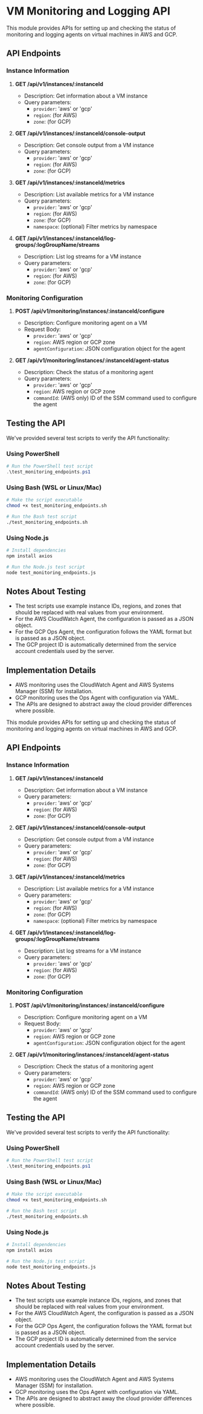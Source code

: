 # VM Monitoring and Logging API

This module provides APIs for setting up and checking the status of monitoring and logging agents on virtual machines in AWS and GCP.

## API Endpoints

### Instance Information

1. **GET /api/v1/instances/:instanceId**
   - Description: Get information about a VM instance
   - Query parameters: 
     - `provider`: 'aws' or 'gcp'
     - `region`: (for AWS)
     - `zone`: (for GCP)

2. **GET /api/v1/instances/:instanceId/console-output**
   - Description: Get console output from a VM instance
   - Query parameters: 
     - `provider`: 'aws' or 'gcp'
     - `region`: (for AWS)
     - `zone`: (for GCP)

3. **GET /api/v1/instances/:instanceId/metrics**
   - Description: List available metrics for a VM instance
   - Query parameters: 
     - `provider`: 'aws' or 'gcp'
     - `region`: (for AWS)
     - `zone`: (for GCP)
     - `namespace`: (optional) Filter metrics by namespace

4. **GET /api/v1/instances/:instanceId/log-groups/:logGroupName/streams**
   - Description: List log streams for a VM instance
   - Query parameters: 
     - `provider`: 'aws' or 'gcp'
     - `region`: (for AWS)
     - `zone`: (for GCP)

### Monitoring Configuration

1. **POST /api/v1/monitoring/instances/:instanceId/configure**
   - Description: Configure monitoring agent on a VM
   - Request Body:
     - `provider`: 'aws' or 'gcp'
     - `region`: AWS region or GCP zone
     - `agentConfiguration`: JSON configuration object for the agent

2. **GET /api/v1/monitoring/instances/:instanceId/agent-status**
   - Description: Check the status of a monitoring agent
   - Query parameters: 
     - `provider`: 'aws' or 'gcp'
     - `region`: AWS region or GCP zone
     - `commandId`: (AWS only) ID of the SSM command used to configure the agent

## Testing the API

We've provided several test scripts to verify the API functionality:

### Using PowerShell

```powershell
# Run the PowerShell test script
.\test_monitoring_endpoints.ps1
```

### Using Bash (WSL or Linux/Mac)

```bash
# Make the script executable
chmod +x test_monitoring_endpoints.sh

# Run the Bash test script
./test_monitoring_endpoints.sh
```

### Using Node.js

```bash
# Install dependencies
npm install axios

# Run the Node.js test script
node test_monitoring_endpoints.js
```

## Notes About Testing

- The test scripts use example instance IDs, regions, and zones that should be replaced with real values from your environment.
- For the AWS CloudWatch Agent, the configuration is passed as a JSON object.
- For the GCP Ops Agent, the configuration follows the YAML format but is passed as a JSON object.
- The GCP project ID is automatically determined from the service account credentials used by the server.

## Implementation Details

- AWS monitoring uses the CloudWatch Agent and AWS Systems Manager (SSM) for installation.
- GCP monitoring uses the Ops Agent with configuration via YAML.
- The APIs are designed to abstract away the cloud provider differences where possible. 

This module provides APIs for setting up and checking the status of monitoring and logging agents on virtual machines in AWS and GCP.

## API Endpoints

### Instance Information

1. **GET /api/v1/instances/:instanceId**
   - Description: Get information about a VM instance
   - Query parameters: 
     - `provider`: 'aws' or 'gcp'
     - `region`: (for AWS)
     - `zone`: (for GCP)

2. **GET /api/v1/instances/:instanceId/console-output**
   - Description: Get console output from a VM instance
   - Query parameters: 
     - `provider`: 'aws' or 'gcp'
     - `region`: (for AWS)
     - `zone`: (for GCP)

3. **GET /api/v1/instances/:instanceId/metrics**
   - Description: List available metrics for a VM instance
   - Query parameters: 
     - `provider`: 'aws' or 'gcp'
     - `region`: (for AWS)
     - `zone`: (for GCP)
     - `namespace`: (optional) Filter metrics by namespace

4. **GET /api/v1/instances/:instanceId/log-groups/:logGroupName/streams**
   - Description: List log streams for a VM instance
   - Query parameters: 
     - `provider`: 'aws' or 'gcp'
     - `region`: (for AWS)
     - `zone`: (for GCP)

### Monitoring Configuration

1. **POST /api/v1/monitoring/instances/:instanceId/configure**
   - Description: Configure monitoring agent on a VM
   - Request Body:
     - `provider`: 'aws' or 'gcp'
     - `region`: AWS region or GCP zone
     - `agentConfiguration`: JSON configuration object for the agent

2. **GET /api/v1/monitoring/instances/:instanceId/agent-status**
   - Description: Check the status of a monitoring agent
   - Query parameters: 
     - `provider`: 'aws' or 'gcp'
     - `region`: AWS region or GCP zone
     - `commandId`: (AWS only) ID of the SSM command used to configure the agent

## Testing the API

We've provided several test scripts to verify the API functionality:

### Using PowerShell

```powershell
# Run the PowerShell test script
.\test_monitoring_endpoints.ps1
```

### Using Bash (WSL or Linux/Mac)

```bash
# Make the script executable
chmod +x test_monitoring_endpoints.sh

# Run the Bash test script
./test_monitoring_endpoints.sh
```

### Using Node.js

```bash
# Install dependencies
npm install axios

# Run the Node.js test script
node test_monitoring_endpoints.js
```

## Notes About Testing

- The test scripts use example instance IDs, regions, and zones that should be replaced with real values from your environment.
- For the AWS CloudWatch Agent, the configuration is passed as a JSON object.
- For the GCP Ops Agent, the configuration follows the YAML format but is passed as a JSON object.
- The GCP project ID is automatically determined from the service account credentials used by the server.

## Implementation Details

- AWS monitoring uses the CloudWatch Agent and AWS Systems Manager (SSM) for installation.
- GCP monitoring uses the Ops Agent with configuration via YAML.
- The APIs are designed to abstract away the cloud provider differences where possible. 